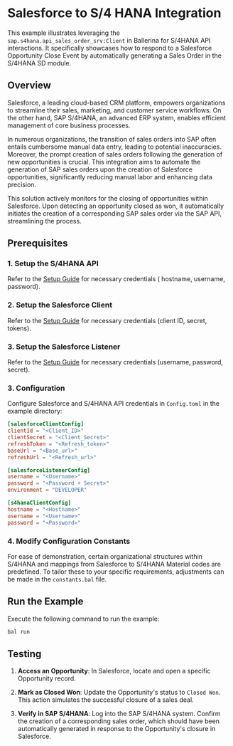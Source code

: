 # Salesforce to S/4 HANA Integration

This example illustrates leveraging the `sap.s4hana.api_sales_order_srv:Client` in Ballerina for S/4HANA
API interactions. It specifically showcases how to respond to a Salesforce Opportunity Close Event by automatically
generating a Sales Order in the S/4HANA SD module.

## Overview

Salesforce, a leading cloud-based CRM platform, empowers organizations to streamline their sales, marketing, and
customer service workflows. On the other hand, SAP S/4HANA, an advanced ERP system, enables efficient management of core
business processes.

In numerous organizations, the transition of sales orders into SAP often entails cumbersome manual data entry, leading
to potential inaccuracies. Moreover, the prompt creation of sales orders following the generation of new opportunities
is crucial. This integration aims to automate the generation of SAP sales orders upon the creation of Salesforce
opportunities, significantly reducing manual labor and enhancing data precision.

This solution actively monitors for the closing of opportunities within Salesforce. Upon detecting an opportunity closed
as won, it automatically initiates the creation of a corresponding SAP sales order via the SAP API, streamlining the
process.

## Prerequisites

### 1. Setup the S/4HANA API

Refer to the [Setup Guide](https://central.ballerina.io/ballerinax/sap/latest#setup-guide) for necessary credentials (
hostname, username, password).

### 2. Setup the Salesforce Client

Refer to the [Setup Guide](https://central.ballerina.io/ballerinax/salesforce/latest#setup-guide) for necessary
credentials (client ID, secret, tokens).

### 3. Setup the Salesforce Listener

Refer to the [Setup Guide](https://central.ballerina.io/ballerinax/trigger.salesforce/0.10.0#prerequisites) for
necessary credentials (username, password, secret).

### 3. Configuration

Configure Salesforce and S/4HANA API credentials in `Config.toml` in the example directory:

```toml
[salesforceClientConfig]
clientId = "<Client_ID>"
clientSecret = "<Client_Secret>"
refreshToken = "<Refresh_token>"
baseUrl = "<Base_url>"
refreshUrl = "<Refresh_url>"

[salesforceListenerConfig]
username = "<Username>"
password = "<Password + Secret>"
environment = "DEVELOPER"

[s4hanaClientConfig]
hostname = "<Hostname>"
username = "<Username>"
password = "<Password>"
```

### 4. Modify Configuration Constants

For ease of demonstration, certain organizational structures within S/4HANA and mappings from Salesforce to S/4HANA
Material codes are predefined. To tailor these to your specific requirements, adjustments can be made in
the `constants.bal` file.

## Run the Example

Execute the following command to run the example:

```bash
bal run
```

## Testing

1. **Access an Opportunity**: In Salesforce, locate and open a specific Opportunity record.

2. **Mark as Closed Won**: Update the Opportunity's status to `Closed Won`. This action simulates the successful closure
   of a sales deal.

3. **Verify in SAP S/4HANA**: Log into the SAP S/4HANA system. Confirm the creation of a corresponding sales order,
   which should have been automatically generated in response to the Opportunity's closure in Salesforce.
